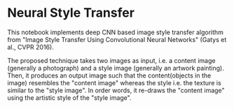 # Neural Style Transfer

This notebook implements deep CNN based image style transfer algorithm from "Image Style Transfer Using Convolutional Neural Networks" (Gatys et al., CVPR 2016).

The proposed technique takes two images as input, i.e. a content image (generally a photograph) and a style image (generally an artwork painting). Then, it produces an output image such that the content(objects in the image) resembles the "content image" whereas the style i.e. the texture is similar to the "style image". In order words, it re-draws the "content image" using the artistic style of the "style image".